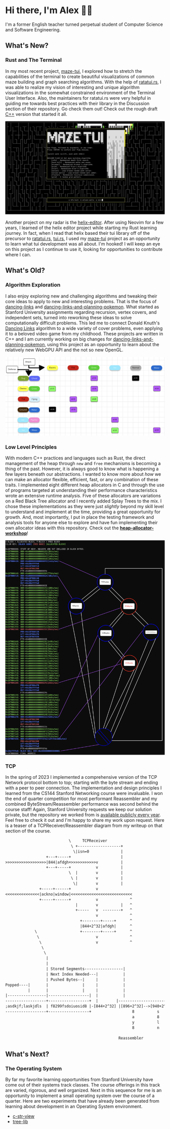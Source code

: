 # Hi there, I'm Alex 👋🏻

I'm a former English teacher turned perpetual student of Computer Science and Software Engineering.

## What's New?

### Rust and The Terminal

In my most recent project, [maze-tui](https://github.com/agl-alexglopez/maze-tui), I explored how to stretch the capabilities of the terminal to create beautiful visualizations of common maze building and graph searching algorithms. With the help of [ratatui.rs](https://github.com/ratatui-org), I was able to realize my vision of interesting and unique algorithm visualizations in the somewhat constrained environment of the Terminal User Interface. Also, the maintainers for ratatui.rs were very helpful in guiding me towards best practices with their library in the Discussion section of their repository. Go check them out! Check out the rough draft [C++](https://github.com/agl-alexglopez/multithreading-with-mazes) version that started it all.

![demo](/images/demo.gif)

Another project on my radar is the [helix-editor](https://github.com/helix-editor/helix). After using Neovim for a few years, I learned of the helix editor project while starting my Rust learning journey. In fact, when I read that helix based their tui library off of the precursor to [ratatui.rs](https://github.com/ratatui-org), [tui.rs](https://github.com/fdehau/tui-rs), I used my [maze-tui](https://github.com/agl-alexglopez/maze-tui) project as an opportunity to learn what tui development was all about. I'm hooked! I will keep an eye on this project as I continue to use it, looking for opportunities to contribute where I can.

## What's Old?

### Algorithm Exploration

I also enjoy exploring new and challenging algorithms and tweaking their core ideas to apply to new and interesting problems. That is the focus of [dancing-links](https://github.com/agl-alexglopez/dancing-links) and [dancing-links-and-planning-pokemon](https://github.com/agl-alexglopez/dancing-links-and-planning-pokemon). What started as Stanford University assignments regarding recursion, vertex covers, and independent sets, turned into reworking these ideas to solve computationally difficult problems. This led me to connect Donald Knuth's [Dancing Links](https://en.wikipedia.org/wiki/Dancing_Links) algorithm to a wide variety of cover problems, even applying it to a beloved video game from my childhood. These projects are written in C++ and I am currently working on big changes for [dancing-links-and-planning-pokemon](https://github.com/agl-alexglopez/dancing-links-and-planning-pokemon), using this project as an opportunity to learn about the relatively new WebGPU API and the not so new OpenGL.

![defense-links](/images/defense-links.png)

### Low Level Principles

With modern C++ practices and languages such as Rust, the direct management of the heap through `new` and `free` mechanisms is becoming a thing of the past. However, it is always good to know what is happening a few layers beneath our abstractions. I wanted to know more about *how* we can make an allocator flexible, efficient, fast, or any combination of these traits. I implemented eight different heap allocators in C and through the use of programs targeted at understanding their performance characteristics wrote an extensive runtime analysis. Five of these allocators are variations on a Red Black Tree allocator and I recently added Splay Trees to the mix. I chose these implementations as they were just *slightly* beyond my skill level to understand and implement at the time, providing a great opportunity for growth. And, most importantly, I put in place the testing framework and analysis tools for anyone else to explore and have fun implementing their own allocator ideas with this repository. Check out the **[heap-allocator-workshop](https://github.com/agl-alexglopez/heap-allocator-workshop)**!

![rbtree-real](/images/rbtree-real.png)   

### TCP

In the spring of 2023 I implemented a comprehensive version of the TCP Network protocol bottom to top; starting with the byte stream and ending with a peer to peer connection. The implementation and design principles I learned from the CS144 Stanford Networking course were invaluable. I won the end of quarter competition for most performant Reassembler and my combined ByteStream/Reassembler performance was second behind the course staff! Again, Stanford University requests we keep our solution private, but the repository we worked from is [available publicly every year](https://github.com/CS144). Feel free to check it out and I'm happy to share my work upon request. Here is a teaser of a TCPReceiver/Reassembler diagram from my writeup on that section of the course.

```txt
                            \     TCPReceiver
                             \ +-------------------+
                              \|isn=0              |
                  +---+-----+                      |
>>>>>>>>>>>>>>>>>>|844|afdgh+>>>>>>>>>>>v          |
                  +---+-----+           v          |
                            \  |        v          |
                             \ |        v          |
                              \|        v          |
               +-----+------+           v
<<<<<<<<<<<<<<<|ackno|window|<<<<<<<<<<<<<<<<<<<<<<<<<<<
               +-----+------+           v              ^
                               |        v          |   ^
                               +-----   v  --------+   ^
                                        v              ^
                                 +--------+-----+      ^
                                 |844+2^32|afdgh|      ^
             \                   +--------+-----+      ^                       /
              \                         v              ^                      /
               \                        v              ^                     /
                \                                                           /
                 \                                                         /
                  |                                                       |-First Unacceptable Index-1000
                  |                                                       |
                  | Stored Segments-----------------|                     |
                  | Next Index Needed---|           |                     |
                  | Pushed Bytes--|     |           |                     |
Popped----|       |               |     |           |                     |
          |       |               |     |           |                     |
|-----------------|------------------|  |           |                     |
------------------+------------------+  |        |------------------------|
;asdkjf;laskjdls  | f8299fsdoiuosid8 |-[844+2^32] |[896+2^32]-->[940+2^32]|
------------------+------------------+                  8          s
                                                        a          8
                                                        y          l
                                                        8          n

                                                  Reassembler
```

## What's Next?

### The Operating System

By far my favorite learning opportunities from Stanford University have come out of their systems track classes. The course offerings in this track are varied, rigorous, and well organized. Next in this sequence for me is an opportunity to implement a small operating system over the course of a quarter. Here are two experiments that have already been generated from learning about development in an Operating System environment.

- [c-str-view](https://github.com/agl-alexglopez/c-str-view/tree/main)
- [tree-lib](https://github.com/agl-alexglopez/tree-lib)

